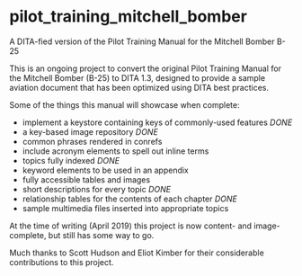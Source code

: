 # pilot_training_mitchell_bomber
A DITA-fied version of the Pilot Training Manual for the Mitchell Bomber B-25

This is an ongoing project to convert the original Pilot Training Manual for the Mitchell Bomber (B-25) to DITA 1.3, designed to provide a sample aviation document that has been optimized using DITA best practices.

Some of the things this manual will showcase when complete:
- implement a keystore containing keys of commonly-used features *DONE*
- a key-based image repository *DONE*
- common phrases rendered in conrefs
- include acronym elements to spell out inline terms 
- topics fully indexed *DONE* 
- keyword elements to be used in an appendix
- fully accessible tables and images
- short descriptions for every topic *DONE*
- relationship tables for the contents of each chapter *DONE*
- sample multimedia files inserted into appropriate topics

At the time of writing (April 2019) this project is now content- and image-complete, but still has some way to go. 

Much thanks to Scott Hudson and Eliot Kimber for their considerable contributions to this project.
